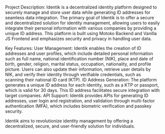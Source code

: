Project Description:
Identik is a decentralized identity platform designed to securely manage and store user data while generating ID addresses for seamless data integration. The primary goal of Identik is to offer a secure and decentralized solution for identity management, allowing users to easily integrate their personal information with various companies by providing a unique ID address. This platform is built using Motoko Backend and Vanilla JS Frontend and emphasizes security and privacy in handling user data.

Key Features:
User Management: Identik enables the creation of ID addresses and user profiles, which include detailed personal information such as full name, national identification number (NIK), place and date of birth, gender, religion, marital status, occupation, nationality, and profile picture. Users can also update their information, retrieve user details by NIK, and verify their identity through verifiable credentials, such as scanning their national ID card (KTP).
ID Address Generation: The platform generates a unique ID address for each identity, such as a KTP or passport, which is valid for 30 days. This ID address facilitates secure integration with target companies.
API Support: Identik provides APIs for generating ID addresses, user login and registration, and validation through multi-factor authentication (MFA), which includes biometric verification and passkey security.

Identik aims to revolutionize identity management by offering a decentralized, secure, and user-friendly solution for individuals.
